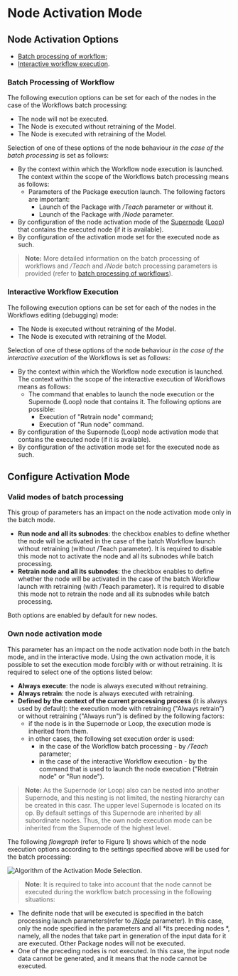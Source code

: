 # Node Activation Mode

## Node Activation Options

* [Batch processing of workflow](#paketnoe-vypolnenie-stsenariya);
* [Interactive workflow execution](#interaktivnoe-vypolnenie-stsenariya).

### Batch Processing of Workflow

The following execution options can be set for each of the nodes in the case of the Workflows batch processing:

* The node will not be executed.
* The Node is executed without retraining of the Model.
* The Node is executed with retraining of the Model.

Selection of one of these options of the node behaviour *in the case of the batch processing* is set as follows:

* By the context within which the Workflow node execution is launched. The context within the scope of the Workflows batch processing means as follows:
   * Parameters of the Package execution launch. The following factors are important:
      * Launch of the Package with */Teach* parameter or without it.
      * Launch of the Package with */Node* parameter.
* By configuration of the node activation mode of the [Supernode](../processors/control/submodel.md) ([Loop](../processors/control/cycle.md)) that contains the executed node (if it is available).
* By configuration of the activation mode set for the executed node as such.

> **Note:** More detailed information on the batch processing of workflows and */Teach* and */Node* batch processing parameters is provided (refer to [batch processing of workflows](./batchlauncher.md)).

### Interactive Workflow Execution

The following execution options can be set for each of the nodes in the Workflows editing (debugging) mode:

* The Node is executed without retraining of the Model.
* The Node is executed with retraining of the Model.

Selection of one of these options of the node behaviour *in the case of the interactive execution* of the Workflows is set as follows:

* By the context within which the Workflow node execution is launched. The context within the scope of the interactive execution of Workflows means as follows:
   * The command that enables to launch the node execution or the Supernode (Loop) node that contains it. The following options are possible:
      * Execution of "Retrain node" command;
      * Execution of "Run node" command.
* By configuration of the Supernode (Loop) node activation mode that contains the executed node (if it is available).
* By configuration of the activation mode set for the executed node as such.

## Configure Activation Mode

### Valid modes of batch processing

This group of parameters has an impact on the node activation mode only in the batch mode.

* **Run node and all its subnodes**: the checkbox enables to define whether the node will be activated in the case of the batch Workflow launch without retraining (without /Teach parameter). It is required to disable this mode not to activate the node and all its subnodes while batch processing.
* **Retrain node and all its subnodes**: the checkbox enables to define whether the node will be activated in the case of the batch Workflow launch with retraining (with /Teach parameter). It is required to disable this mode not to retrain the node and all its subnodes while batch processing.

Both options are enabled by default for new nodes.

### Own node activation mode

This parameter has an impact on the node activation node both in the batch mode, and in the interactive mode.
Using the own activation mode, it is possible to set the execution mode forcibly with or without retraining. It is required to select one of the options listed below:

* **Always execute**: the node is always executed without retraining.
* **Always retrain**: the node is always executed with retraining.
* **Defined by the context of the current processing process** (it is always used by default): the execution mode with retraining ("Always retrain") or without retraining ("Always run") is defined by the following factors:
   * if the node is in the Supernode or Loop, the execution mode is inherited from them.
   * in other cases, the following set execution order is used:
      * in the case of the Workflow batch processing - by */Teach* parameter;
      * in the case of the interactive Workflow execution - by the command that is used to launch the node execution ("Retrain node" or "Run node").

> **Note:** As the Supernode (or Loop) also can be nested into another Supernode, and this nesting is not limited, the nesting hierarchy can be created in this casr. The upper level Supernode is located on its op. By default settings of this Supernode are inherited by all subordinate nodes. Thus, the own node execution mode can be inherited from the Supernode of the highest level.

The following *flowgraph* (refer to Figure 1) shows which of the node execution options according to the settings specified above will be used for the batch processing:

![Algorithm of the Activation Mode Selection.](setting-batch-processing-mode-1.svg)

> **Note:** It is required to take into account that the node cannot be executed during the workflow batch processing in the following situations:

* The definite node that will be executed is specified in the batch processing launch parameters(refer to [*/Node*](./batchlauncher.md) parameter). In this case, only the node specified in the parameters and all *its preceding nodes *, namely, all the nodes that take part in generation of the input data for it are executed. Other Package nodes will not be executed.
* One of the preceding nodes is not executed. In this case, the input node data cannot be generated, and it means that the node cannot be executed.